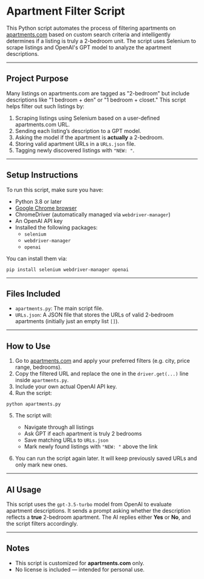 # Apartment Filter Script

This Python script automates the process of filtering apartments on [apartments.com](https://www.apartments.com) based on custom search criteria and intelligently determines if a listing is truly a 2-bedroom unit. The script uses Selenium to scrape listings and OpenAI's GPT model to analyze the apartment descriptions.

---

## Project Purpose

Many listings on apartments.com are tagged as "2-bedroom" but include descriptions like "1 bedroom + den" or "1 bedroom + closet." This script helps filter out such listings by:

1. Scraping listings using Selenium based on a user-defined apartments.com URL.
2. Sending each listing’s description to a GPT model.
3. Asking the model if the apartment is **actually** a 2-bedroom.
4. Storing valid apartment URLs in a `URLs.json` file.
5. Tagging newly discovered listings with `"NEW: "`.

---

## Setup Instructions

To run this script, make sure you have:

- Python 3.8 or later
- [Google Chrome browser](https://www.google.com/chrome/)
- ChromeDriver (automatically managed via `webdriver-manager`)
- An OpenAI API key
- Installed the following packages:
  - `selenium`
  - `webdriver-manager`
  - `openai`

You can install them via:

```
pip install selenium webdriver-manager openai
```

---

## Files Included

- `apartments.py`: The main script file.
- `URLs.json`: A JSON file that stores the URLs of valid 2-bedroom apartments (initially just an empty list `[]`).

---

## How to Use

1. Go to [apartments.com](https://www.apartments.com) and apply your preferred filters (e.g. city, price range, bedrooms).
2. Copy the filtered URL and replace the one in the `driver.get(...)` line inside `apartments.py`.
3. Include your own actual OpenAI API key.
4. Run the script:

```
python apartments.py
```

5. The script will:
   - Navigate through all listings
   - Ask GPT if each apartment is truly 2 bedrooms
   - Save matching URLs to `URLs.json`
   - Mark newly found listings with `"NEW: "` above the link

6. You can run the script again later. It will keep previously saved URLs and only mark new ones.

---

## AI Usage

This script uses the `gpt-3.5-turbo` model from OpenAI to evaluate apartment descriptions. It sends a prompt asking whether the description reflects a **true** 2-bedroom apartment. The AI replies either **Yes** or **No**, and the script filters accordingly.

---

## Notes

- This script is customized for **apartments.com** only.
- No license is included — intended for personal use.

